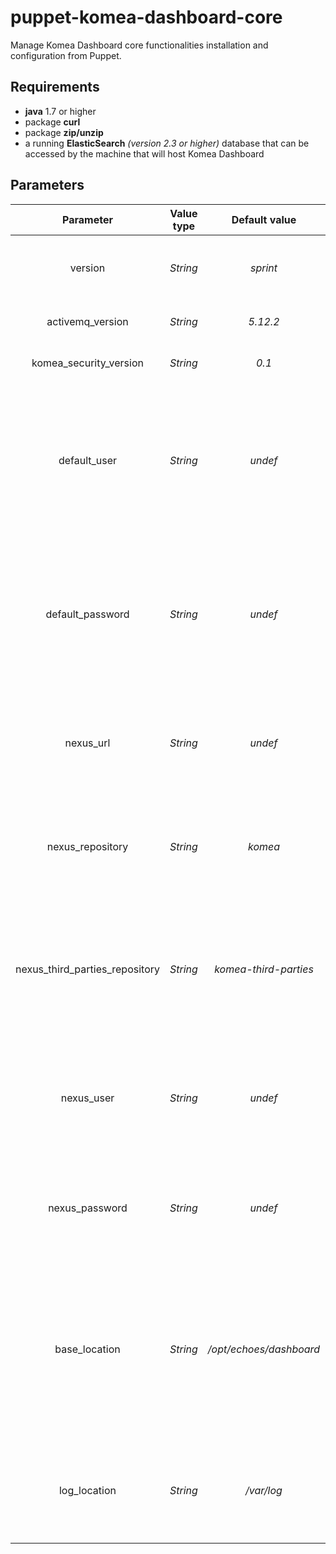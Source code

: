 # puppet-komea-dashboard-core

Manage Komea Dashboard core functionalities installation and configuration from Puppet.

## Requirements

* **java** 1.7 or higher
* package **curl**
* package **zip/unzip**
* a running **ElasticSearch** _(version 2.3 or higher)_ database that can be accessed by the machine that will host Komea Dashboard 

## Parameters

| Parameter              | Value type | Default value | Description | 
|:----------------------:|:----------:|:-------------:|-------------|
| version                | _String_ | _sprint_ | Komea Dashboard's version that will be installed | 
| activemq_version       | _String_ | _5.12.2_ | Apache ActiveMQ's version                        | 
| komea_security_version | _String_ | _0.1_    | Komea Security's version                         |
| default_user           | _String_ | _undef_  | The username of a valid Komea Security's user that will be used by the microservices to communicate with each other |
| default_password       | _String_ | _undef_  | The password of the Komea Security's user that will be used by the microservices to communicate with each other |
| nexus_url              | _String_ | _undef_  | The url of the Nexus server that will be used to retrieve Komea Dashboard's artifacts |
| nexus_repository       | _String_ | _komea_  | The name of the Nexus repository that contains Komea Dashboard Core's artifacts       |
| nexus_third_parties_repository | _String_ | _komea-third-parties_ | The name of the Nexus repository that contains Komea Dashboard's third parties components _(Apache ActiveMQ, etc)_ |
| nexus_user             | _String_ | _undef_  | The username of a valid Nexus user with the necessary privileges to download all required artifacts |
| nexus_password         | _String_ | _undef_  | The password of the Nexus user that will be used to download the required artifacts |
| base_location          | _String_ | _/opt/echoes/dashboard_ | The path of the directory where Komea Dashboard Core components will be installed (the directory will be automatically created if it does not exist) |
| log_location           | _String_ | _/var/log_ | The path of the directory that will contains all output logs of each Komea Dashboard's microservice |
